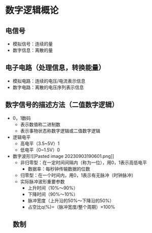 # 数字逻辑概论
## 电信号
- 模拟信号：连续的量
- 数字信息：离散的量
## 电子电路（处理信息，转换能量）
- 模拟电路：连续的电压/电流表示信息
- 数字电路：离散的电压序列表示信息
## 数字信号的描述方法（二值数字逻辑）
- 0，1数码
	- 表示数值称二进制数
	- 表示事物状态称数字逻辑或二值数字逻辑
- 逻辑电平
	- 高电平（3.5~5V）1
	- 低电平（0~1.5V）0
- 数字波形![[Pasted image 20230903190601.png]]
	- 非归零型：在一定时间间隔内（称为一位），用0，1表示高低电平
		- 数据率：每秒钟传输数据的位数
	- 归零型：在一个时间内，用0，1表示有无脉冲（时钟脉冲）
	- 实际脉冲波形重要参数
		- 上升时间（10%～90%）
		- 下降时间（90%～10%）
		- 脉冲宽度（上升沿的50%～下降沿的50%）
		- 占空比q(%)=（脉冲宽度/整个周期）×100%
	## 数制
